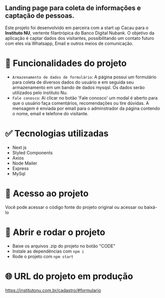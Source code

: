 ## Landing page para coleta de informações e captação de pessoas. 

Este projeto foi desenvolvido em parceira com a start up Cacau para o **Instituto NU**, vertente filantrópica do Banco Digital Nubank. O objetivo da aplicação é captar dados dos visitantes, possibilitando um contato futuro com eles via Whatsapp, Email e outros meios de comunicação.  

# :hammer: Funcionalidades do projeto

- `Armazenamento de dados de formulário`: A página possui um formulário para coleta de diversos dados do usuário e em seguida seu armazenamento em um bando de dados mysqsl. Os dados serão utilizados pelo instituto Nu. 
- `Fale conosco`: Ai clicar no botão 'Fale conosco' um modal é aberto para que o usuário faça comentários, recomendações ou tire dúvidas. A mensagem é enviada por email para o adminstrador da página contendo o nome, email e telefone do visitante. 

# :white_check_mark: Tecnologias utilizadas

- Next js
- Styled Components
- Axios
- Node Mailer
- Express
- MySql

# :open_file_folder: Acesso ao projeto
Você pode acessar o código fonte do projeto original ou acessar ou baixá-lo

# :checkered_flag: Abrir e rodar o projeto

- Baixe os arquivos .zip do projeto no botão "CODE"
- Instale as dependências com `npm i`
- Rode o projeto com `npm start`

# :globe_with_meridians: URL do projeto em produção

https://institutonu.com.br/cadastro/#formulario

